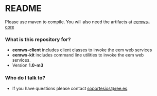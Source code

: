 # README #

Please use maven to compile.
You will also need the artifacts at [eemws-core](https://bitbucket.org/smree/eemws-core)

### What is this repository for? ###

* **eemws-client** includes client classes to invoke the eem web services
* **eemws-kit** includes command line utilities to invoke the eem web services.
* Version **1.0-m3**

### Who do I talk to? ###

* If you have questions please contact soportesios@ree.es
